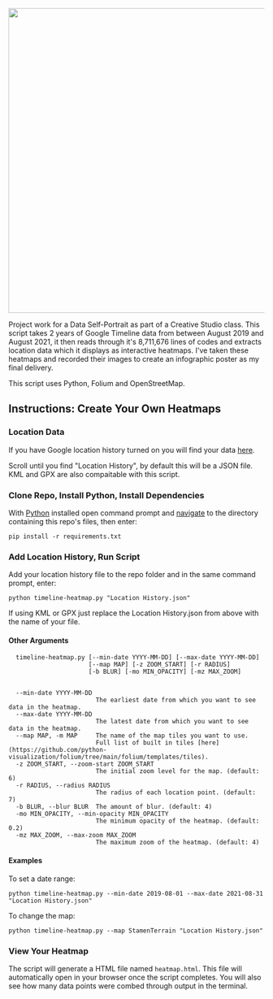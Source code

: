 <p align="center"><img src="./images/timeline-poster-png" height="600"></p>

Project work for a Data Self-Portrait as part of a Creative Studio class. This script takes 2 years of Google Timeline data from between August 2019 and August 2021, it then reads through it's 8,711,676 lines of codes and extracts location data which it displays as interactive heatmaps. I've taken these heatmaps and recorded their images to create an infographic poster as my final delivery. 

This script uses Python, Folium and OpenStreetMap.

## Instructions: Create Your Own Heatmaps

### Location Data

If you have Google location history turned on you will find your data [here](https://takeout.google.com/).

Scroll until you find "Location History", by default this will be a JSON file. KML and GPX are also compaitable with this script.

### Clone Repo, Install Python, Install Dependencies

With [Python](https://www.python.org/downloads/) installed open command prompt and [navigate](https://riptutorial.com/cmd/example/8646/navigating-in-cmd) to the directory containing this repo's files, then enter:

```shell
pip install -r requirements.txt
```

### Add Location History, Run Script

Add your location history file to the repo folder and in the same command prompt, enter:

```shell
python timeline-heatmap.py "Location History.json"
```

If using KML or GPX just replace the Location History.json from above with the name of your file.

#### Other Arguments

```shell
  timeline-heatmap.py [--min-date YYYY-MM-DD] [--max-date YYYY-MM-DD]
                      [--map MAP] [-z ZOOM_START] [-r RADIUS]
                      [-b BLUR] [-mo MIN_OPACITY] [-mz MAX_ZOOM]


  --min-date YYYY-MM-DD
                        The earliest date from which you want to see data in the heatmap.
  --max-date YYYY-MM-DD
                        The latest date from which you want to see data in the heatmap.
  --map MAP, -m MAP     The name of the map tiles you want to use. 
                        Full list of built in tiles [here](https://github.com/python-visualization/folium/tree/main/folium/templates/tiles).
  -z ZOOM_START, --zoom-start ZOOM_START
                        The initial zoom level for the map. (default: 6)
  -r RADIUS, --radius RADIUS
                        The radius of each location point. (default: 7)
  -b BLUR, --blur BLUR  The amount of blur. (default: 4)
  -mo MIN_OPACITY, --min-opacity MIN_OPACITY
                        The minimum opacity of the heatmap. (default: 0.2)
  -mz MAX_ZOOM, --max-zoom MAX_ZOOM
                        The maximum zoom of the heatmap. (default: 4)
```

#### Examples 
To set a date range:

```shell
python timeline-heatmap.py --min-date 2019-08-01 --max-date 2021-08-31 "Location History.json"
```

To change the map:

```shell
python timeline-heatmap.py --map StamenTerrain "Location History.json"
```

### View Your Heatmap

The script will generate a HTML file named `heatmap.html`. This file will automatically open in your browser once the script completes.
You will also see how many data points were combed through output in the terminal.
